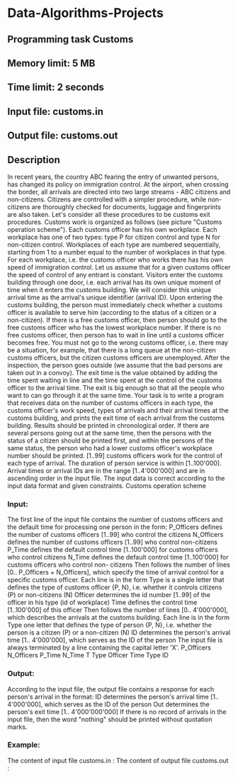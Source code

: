 # Data-Algorithms-Projects
## Programming task Customs
## Memory limit: 5 MB
## Time limit: 2 seconds
## Input file: customs.in
## Output file: customs.out

## Description
In recent years, the country ABC fearing the entry of unwanted persons, has changed its policy on
immigration control. At the airport, when crossing the border, all arrivals are directed into two
large streams - ABC citizens and non-citizens. Citizens are controlled with a simpler procedure,
while non-citizens are thoroughly checked for documents, luggage and fingerprints are also taken.
Let's consider all these procedures to be customs exit procedures.
Customs work is organized as follows (see picture "Customs operation scheme"). Each customs
officer has his own workplace. Each workplace has one of two types: type P for citizen control and
type N for non-citizen control. Workplaces of each type are numbered sequentially, starting from 1
to a number equal to the number of workplaces in that type. For each workplace, i.e. the customs
officer who works there has his own speed of immigration control. Let us assume that for a given
customs officer the speed of control of any entrant is constant.
Visitors enter the customs building through one door, i.e. each arrival has its own unique moment
of time when it enters the customs building. We will consider this unique arrival time as the
arrival's unique identifier (arrival ID).
Upon entering the customs building, the person must immediately check whether a customs
officer is available to serve him (according to the status of a citizen or a non-citizen). If there is a
free customs officer, then person should go to the free customs officer who has the lowest
workplace number. If there is no free customs officer, then person has to wait in line until a
customs officer becomes free. You must not go to the wrong customs officer, i.e. there may be a
situation, for example, that there is a long queue at the non-citizen customs officers, but the
citizen customs officers are unemployed.
After the inspection, the person goes outside (we assume that the bad persons are taken out in a
convoy). The exit time is the value obtained by adding the time spent waiting in line and the time
spent at the control of the customs officer to the arrival time. The exit is big enough so that all the
people who want to can go through it at the same time.
Your task is to write a program that receives data on the number of customs officers in each type,
the customs officer's work speed, types of arrivals and their arrival times at the customs building,
and prints the exit time of each arrival from the customs building. Results should be printed in
chronological order. If there are several persons going out at the same time, then the persons with
the status of a citizen should be printed first, and within the persons of the same status, the
person who had a lower customs officer's workplace number should be printed.
[1..99] customs officers work for the control of each type of arrival. The duration of person service
is within [1..100'000]. Arrival times or arrival IDs are in the range [1..4'000'000] and are in
ascending order in the input file.
The input data is correct according to the input data format and given constraints.
Customs operation scheme
### Input:
The first line of the input file contains the number of customs officers and the default time for
processing one person in the form:
P_Officers defines the number of customs officers [1..99] who control the citizens
N_Officers defines the number of customs officers [1..99] who control non-citizens
P_Time defines the default control time [1..100'000] for customs officers who control citizens
N_Time defines the default control time [1..100'000] for customs officers who control non-
citizens
Then follows the number of lines [0.. P_Officers + N_Officers], which specify the time of arrival
control for a specific customs officer. Each line is in the form
Type is a single letter that defines the type of customs officer {P, N}, i.e. whether it controls
citizens (P) or non-citizens (N)
Officer determines the id number [1..99] of the officer in his type (id of workplace)
Time defines the control time [1..100'000] of this officer
Then follows the number of lines [0.. 4'000'000], which describes the arrivals at the customs
building. Each line is in the form
Type one letter that defines the type of person {P, N}, i.e. whether the person is a citizen (P)
or a non-citizen (N)
ID determines the person's arrival time [1.. 4'000'000], which serves as the ID of the person
The input file is always terminated by a line containing the capital letter 'X'.
P_Officers N_Officers P_Time N_Time
T Type Officer Time
Type ID
### Output:
According to the input file, the output file contains a response for each person's arrival in the
format:
ID determines the person's arrival time [1.. 4'000'000], which serves as the ID of the person
Out determines the person's exit time [1.. 4'000'000'000]
If there is no record of arrivals in the input file, then the word "nothing" should be printed without
quotation marks.
### Example:
The content of input file customs.in :
The content of output file customs.out :
